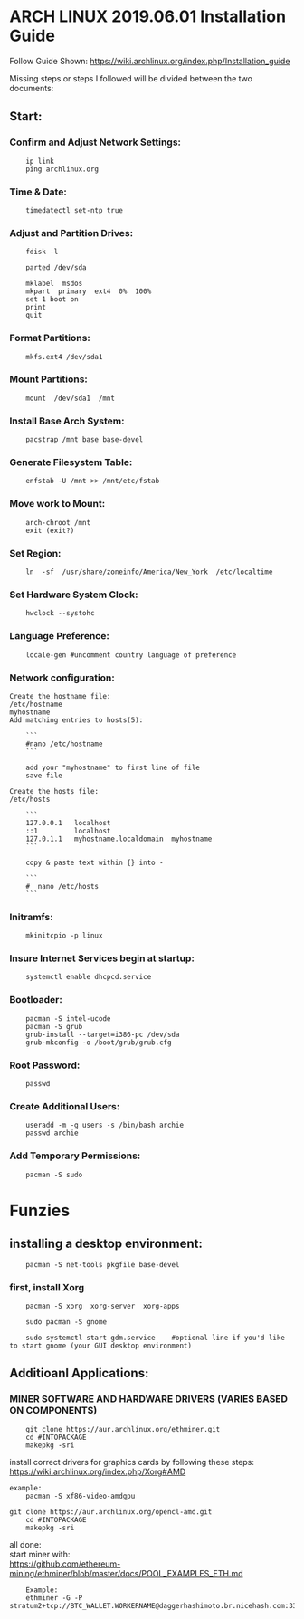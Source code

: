 ARCH LINUX 2019.06.01 Installation Guide
========================================

Follow Guide Shown:
https://wiki.archlinux.org/index.php/Installation_guide

Missing steps or steps I followed will be divided between the two documents:

Start:
---------------------

### Confirm and Adjust Network Settings:  
```
	ip link  
	ping archlinux.org  
```
### Time & Date:
```
	timedatectl set-ntp true  
```
### Adjust and Partition Drives:  
```
	fdisk -l  

	parted /dev/sda  

	mklabel  msdos  
	mkpart  primary  ext4  0%  100%  
	set 1 boot on  
	print  
	quit  
```

### Format Partitions:  
```
	mkfs.ext4 /dev/sda1  
```
### Mount Partitions:  
```
	mount  /dev/sda1  /mnt  
```

### Install Base Arch System:  
```
	pacstrap /mnt base base-devel  
```
### Generate Filesystem Table:  
```
	enfstab -U /mnt >> /mnt/etc/fstab  
```
### Move work to Mount:  
```
	arch-chroot /mnt  
	exit (exit?)  
```

### Set Region:  
```
	ln  -sf  /usr/share/zoneinfo/America/New_York  /etc/localtime  
```
### Set Hardware System Clock:  
```
	hwclock --systohc  
```
### Language Preference:
```
	locale-gen #uncomment country language of preference  
```
### Network configuration:
	
	Create the hostname file:
	/etc/hostname  
	myhostname  
	Add matching entries to hosts(5):
	
		```
		#nano /etc/hostname  
		```
		
		add your "myhostname" to first line of file  
		save file  

	Create the hosts file:
	/etc/hosts  
	
		```
		127.0.0.1	localhost  
		::1			localhost  
		127.0.1.1	myhostname.localdomain	myhostname 
		```
		
		copy & paste text within {} into -  
		
		```
		#  nano /etc/hosts  
		```

### Initramfs:  
```
	mkinitcpio -p linux  
```
### Insure Internet Services begin at startup:  
```
	systemctl enable dhcpcd.service  
```

### Bootloader:  
```
	pacman -S intel-ucode  
	pacman -S grub  
	grub-install --target=i386-pc /dev/sda  
	grub-mkconfig -o /boot/grub/grub.cfg      
```
### Root Password:  
```
	passwd  
```

### Create Additional Users:  
```
	useradd -m -g users -s /bin/bash archie  
	passwd archie  
```

### Add Temporary Permissions:  
```
	pacman -S sudo  
```


# Funzies 
## installing a desktop environment:  
```
	pacman -S net-tools pkgfile base-devel  
```

### first, install Xorg
```
	pacman -S xorg  xorg-server  xorg-apps  

	sudo pacman -S gnome  

	sudo systemctl start gdm.service	#optional line if you'd like to start gnome (your GUI desktop environment)

```

## Additioanl Applications:  
### MINER SOFTWARE AND HARDWARE DRIVERS (VARIES BASED ON COMPONENTS)  
```
	git clone https://aur.archlinux.org/ethminer.git  
	cd #INTOPACKAGE  
	makepkg -sri  
```

install correct drivers for graphics cards by following these steps:  
https://wiki.archlinux.org/index.php/Xorg#AMD  

```
example:   
	pacman -S xf86-video-amdgpu  

git clone https://aur.archlinux.org/opencl-amd.git  
	cd #INTOPACKAGE  
	makepkg -sri  
```

all done:  
	start miner with:  
	https://github.com/ethereum-mining/ethminer/blob/master/docs/POOL_EXAMPLES_ETH.md  
```
	Example:  
	ethminer -G -P stratum2+tcp://BTC_WALLET.WORKERNAME@daggerhashimoto.br.nicehash.com:3353  
```
